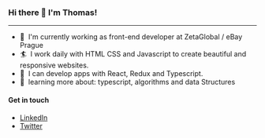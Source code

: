 ### Hi there 👋 I'm Thomas!
---
- 👔 &nbsp;I'm currently working as front-end developer at ZetaGlobal / eBay Prague
- 🏄 &nbsp;I work daily with HTML CSS and Javascript to create beautiful and responsive websites.
- 🚀 &nbsp;I can develop apps with React, Redux and Typescript.
- 🌱 &nbsp;learning more about: typescript, algorithms and data Structures

#### Get in touch
- [LinkedIn](https://www.linkedin.com/in/thomas-roy-chappel-iv/)
- [Twitter](https://twitter.com/0039thomasroy4)
 
<!--
**trc485/trc485** is a ✨ _special_ ✨ repository because its `README.md` (this file) appears on your GitHub profile.

Here are some ideas to get you started:

- 🔭 I’m currently working on ...
- 🌱 I’m currently learning ...
- 👯 I’m looking to collaborate on ...
- 🤔 I’m looking for help with ...
- 💬 Ask me about ...
- 📫 How to reach me: ...
- 😄 Pronouns: ...
- ⚡ Fun fact: ...
-->
